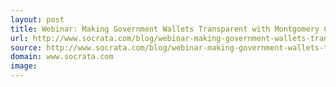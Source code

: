 ```yaml
---
layout: post
title: Webinar: Making Government Wallets Transparent with Montgomery County
url: http://www.socrata.com/blog/webinar-making-government-wallets-transparent-montgomery-county/
source: http://www.socrata.com/blog/webinar-making-government-wallets-transparent-montgomery-county/
domain: www.socrata.com
image: 
---
```


